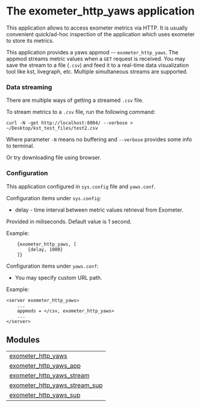 

# The exometer_http_yaws application #

This application allows to access exometer metrics via HTTP.
It is usually convenient quick/ad-hoc inspection of the application
which uses exometer to store its metrics.

This application provides a yaws appmod -- `exometer_http_yaws`.
The appmod streams metric values when a `GET` request is received.
You may save the stream to a file (`.csv`) and feed it to a real-time
data visualization tool like kst, livegraph, etc.
Multiple simultaneous streams are supported.


### <a name="Data_streaming">Data streaming</a> ###

There are multiple ways of getting a streamed `.csv` file.

To stream metrics to a `.csv` file, run the following command:

```
curl -N -get http://localhost:8004/ --verbose > ~/Desktop/kst_test_files/test2.csv
```

Where parameter `-N` means no buffering and `--verbose` provides some info to terminal.

Or try downloading file using browser.


### <a name="Configuration">Configuration</a> ###

This application configured in `sys.config` file and `yaws.conf`.

Configuration items under `sys.config`:

* delay - time interval between metric values retrieval from Exometer.

Provided in miliseconds. Default value is 1 second.

Example:

```
    {exometer_http_yaws, [
        {delay, 1000}
    ]}
```

Configuration items under `yaws.conf`:

* You may specify custom URL path.

Example:

```
<server exometer_http_yaws>
    ...
    appmods = </csv, exometer_http_yaws>
    ...
</server>
```


## Modules ##


<table width="100%" border="0" summary="list of modules">
<tr><td><a href="exometer_http_yaws.md" class="module">exometer_http_yaws</a></td></tr>
<tr><td><a href="exometer_http_yaws_app.md" class="module">exometer_http_yaws_app</a></td></tr>
<tr><td><a href="exometer_http_yaws_stream.md" class="module">exometer_http_yaws_stream</a></td></tr>
<tr><td><a href="exometer_http_yaws_stream_sup.md" class="module">exometer_http_yaws_stream_sup</a></td></tr>
<tr><td><a href="exometer_http_yaws_sup.md" class="module">exometer_http_yaws_sup</a></td></tr></table>

